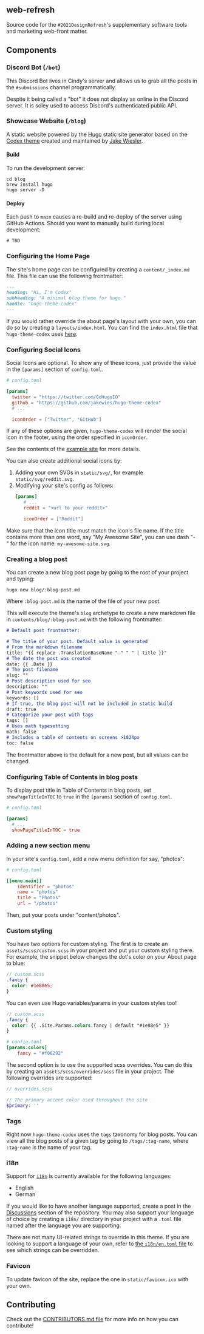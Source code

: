 ## web-refresh

Source code for the `#2021DesignRefresh`'s supplementary software tools and marketing web-front matter.

## Components

### Discord Bot (`/bot`)

This Discord Bot lives in Cindy's server and allows us to grab all the posts in the `#submissions` channel 
programmatically.

Despite it being called a "bot" it does not display as online in the Discord server. It is soley used to access 
Discord's authenticated public API.

### Showcase Website (`/blog`)

A static website powered by the [Hugo](https://gohugo.io/) static site generator based on the
[Codex theme](https://github.com/jakewies/hugo-theme-codex) created  and maintained by
[Jake Wiesler](https://github.com/jakewies).

#### Build

To run the development server:

```shell
cd blog
brew install hugo
hugo server -D
```

#### Deploy

Each push to `main` causes a re-build and re-deploy of the server using GitHub Actions. Should you want to manually 
build during local development:

```shell
# TBD
```

### Configuring the Home Page

The site's home page can be configured by creating a `content/_index.md` file. This file can use the following frontmatter:

```md
---
heading: "Hi, I'm Codex"
subheading: "A minimal blog theme for hugo."
handle: "hugo-theme-codex"
---
```

If you would rather override the about page's layout with your own, you can do so by creating a `layouts/index.html`. You can find the `index.html` file that `hugo-theme-codex` uses [here](https://github.com/jakewies/hugo-theme-codex/blob/master/layouts/index.html).

### Configuring Social Icons

Social Icons are optional. To show any of these icons, just provide the value in the `[params]` section of `config.toml`.

```toml
# config.toml

[params]
  twitter = "https://twitter.com/GoHugoIO"
  github = "https://github.com/jakewies/hugo-theme-codex"
  # ...

  iconOrder = ["Twitter", "GitHub"]
```

If any of these options are given, `hugo-theme-codex` will render the social icon in the footer, using the order specified in `iconOrder`.

See the contents of the [example site](https://github.com/jakewies/hugo-theme-codex/tree/master/exampleSite) for more details.

You can also create additional social icons by:
1. Adding your own SVGs in `static/svg/`, for example `static/svg/reddit.svg`.
2. Modifying your site's config as follows:
   ```toml
   [params]
      # ...
      reddit = "<url to your reddit>"
   
      iconOrder = ["Reddit"]
   ```

Make sure that the icon title must match the icon's file name. If the title contains more than one word, say "My Awesome Site",
you can use dash "-" for the icon name: `my-awesome-site.svg`. 

### Creating a blog post

You can create a new blog post page by going to the root of your project and typing:

```
hugo new blog/:blog-post.md
```

Where `:blog-post.md` is the name of the file of your new post. 

This will execute the theme's `blog` archetype to create a new markdown file in `contents/blog/:blog-post.md` with the following frontmatter:

```md
# Default post frontmatter:

# The title of your post. Default value is generated
# From the markdown filename
title: "{{ replace .TranslationBaseName "-" " " | title }}"
# The date the post was created
date: {{ .Date }}
# The post filename
slug: ""
# Post description used for seo
description: ""
# Post keywords used for seo
keywords: []
# If true, the blog post will not be included in static build
draft: true
# Categorize your post with tags
tags: []
# Uses math typesetting
math: false
# Includes a table of contents on screens >1024px
toc: false
```

The frontmatter above is the default for a new post, but all values can be changed.

### Configuring Table of Contents in blog posts

To display post title in Table of Contents in blog posts, set `showPageTitleInTOC`
to `true` in the `[params]` section of `config.toml`.

```toml
# config.toml

[params]
  # ...
  showPageTitleInTOC = true
```

### Adding a new section menu

In your site's `config.toml`, add a new menu definition for say, "photos":
```toml
# config.toml

[[menu.main]]
    identifier = "photos"
    name = "photos"
    title = "Photos"
    url = "/photos"
```

Then, put your posts under "content/photos". 

### Custom styling

You have two options for custom styling. The first is to create an `assets/scss/custom.scss` in your project and put your custom styling there. For example, the snippet below changes the dot's color on your About page to blue:

```scss
// custom.scss
.fancy {
  color: #1e88e5;
}
```

You can even use Hugo variables/params in your custom styles too!

```scss
// custom.scss
.fancy {
  color: {{ .Site.Params.colors.fancy | default "#1e88e5" }}
}
```

```toml
# config.toml
[params.colors]
    fancy = "#f06292"
```

The second option is to use the supported scss overrides. You can do this by creating an `assets/scss/overrides/scss` file in your project. The following overrides are supported:

```scss
// overrides.scss

// The primary accent color used throughout the site
$primary: ''
```

### Tags

Right now `hugo-theme-codex` uses the `tags` taxonomy for blog posts. You can view all the blog posts of a given tag by going to `/tags/:tag-name`, where `:tag-name` is the name of your tag.

### i18n

Support for [`i18n`](https://gohugo.io/functions/i18n/#readout) is currently available for the following languages:

- English
- German

If you would like to have another language supported, create a post in the [Discussions](https://github.com/jakewies/hugo-theme-codex/discussions) section of the repository. You may also support your language of choice by creating a `i18n/` directory in your project with a `.toml` file named after the language you are supporting. 

There are not many UI-related strings to override in this theme. If you are looking to support a language of your own, refer to [the `i18n/en.toml` file](https://github.com/jakewies/hugo-theme-codex/blob/a7800567242b6c7d3b4bd8b36dd329c3232faf5a/i18n/en.toml) to see which strings can be overridden.

### Favicon

To update favicon of the site, replace the one in `static/favicon.ico` with your own.

## Contributing

Check out the [CONTRIBUTORS.md file](https://github.com/jakewies/hugo-theme-codex/blob/master/CONTRIBUTING.md) for more info on how you can contribute!
